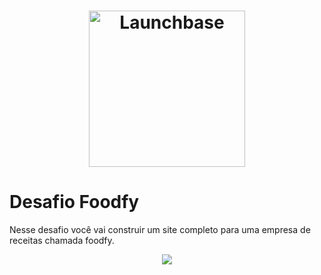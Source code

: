 <h1 align="center">
    <img alt="Launchbase" src="https://rocketseat-cdn.s3-sa-east-1.amazonaws.com/bootcamp-launchbase.png" width="250px" />
</h1>

# Desafio Foodfy

Nesse desafio você vai construir um site completo para uma empresa de receitas chamada foodfy.

<div align="center">
  <img src="https://rocketseat-cdn.s3-sa-east-1.amazonaws.com/mockup.png" />
</div>
